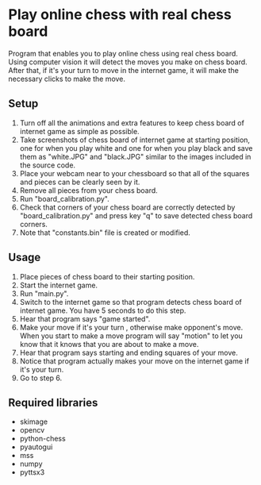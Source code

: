 # Play online chess with real chess board
Program that enables you to play online chess using real chess board.  Using computer vision it will detect the moves you make on chess board. After that, if it's your turn to move in the internet game, it will make the necessary clicks to make the move.

## Setup

1. Turn off all the animations and extra features to keep chess board of internet game as simple as possible.
2.  Take screenshots of chess board of internet game at starting position, one for when you play white and one for when you play black and save them as "white.JPG" and "black.JPG" similar to the images included in the source code.
3. Place your webcam near to your chessboard so that all of the squares and pieces can be clearly seen by it.
4. Remove all pieces from your chess board.
5. Run "board_calibration.py".
6. Check that corners of your chess board are correctly detected by "board_calibration.py" and press key "q" to save detected chess board corners.
7. Note that "constants.bin" file is created or modified.

## Usage

1. Place pieces of chess board to their starting position.
2. Start the internet game.
3. Run "main.py".
4. Switch to the internet game so that program detects chess board of internet game. You have 5 seconds to do this step.
5.  Hear that program says "game started".
6. Make your move if it's your turn , otherwise make opponent's move. When you start to make a move program will say "motion" to let you know that it knows that you are about to make a move.
7. Hear that program says starting and ending squares of your move.
8. Notice that program actually makes your move on the internet game if it's your turn.
9. Go to step 6.

## Required libraries
- skimage
- opencv
- python-chess
- pyautogui
- mss
- numpy
- pyttsx3
